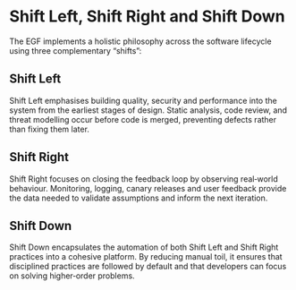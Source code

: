 # Shift Left, Shift Right and Shift Down

The EGF implements a holistic philosophy across the software lifecycle using three complementary “shifts”:

## Shift Left

Shift Left emphasises building quality, security and performance into the system from the earliest stages of design.  Static analysis, code review, and threat modelling occur before code is merged, preventing defects rather than fixing them later.

## Shift Right

Shift Right focuses on closing the feedback loop by observing real‑world behaviour.  Monitoring, logging, canary releases and user feedback provide the data needed to validate assumptions and inform the next iteration.

## Shift Down

Shift Down encapsulates the automation of both Shift Left and Shift Right practices into a cohesive platform.  By reducing manual toil, it ensures that disciplined practices are followed by default and that developers can focus on solving higher‑order problems.